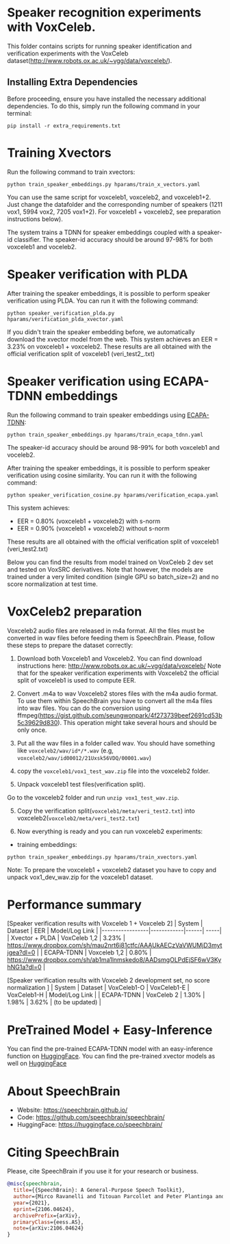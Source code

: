 # Speaker recognition experiments with VoxCeleb.
This folder contains scripts for running speaker identification and verification experiments with the VoxCeleb dataset(http://www.robots.ox.ac.uk/~vgg/data/voxceleb/).

## Installing Extra Dependencies

Before proceeding, ensure you have installed the necessary additional dependencies. To do this, simply run the following command in your terminal:

```
pip install -r extra_requirements.txt
```

# Training Xvectors
Run the following command to train xvectors:

`python train_speaker_embeddings.py hparams/train_x_vectors.yaml`

You can use the same script for voxceleb1, voxceleb2, and voxceleb1+2. Just change the datafolder and the corresponding number of speakers (1211 vox1, 5994 vox2, 7205 vox1+2).
For voxceleb1 + voxceleb2, see preparation instructions below).

The system trains a TDNN for speaker embeddings coupled with a speaker-id classifier. The speaker-id accuracy should be around 97-98% for both voxceleb1 and voceleb2.

# Speaker verification with PLDA
After training the speaker embeddings, it is possible to perform speaker verification using PLDA.  You can run it with the following command:

`python speaker_verification_plda.py hparams/verification_plda_xvector.yaml`

If you didn't train the speaker embedding before, we automatically download the xvector model from the web.
This system achieves an EER = 3.23% on voxceleb1 + voxceleb2.
These results are all obtained with the official verification split of voxceleb1 (veri\_test2_.txt)


# Speaker verification using ECAPA-TDNN embeddings
Run the following command to train speaker embeddings using [ECAPA-TDNN](https://arxiv.org/abs/2005.07143):

`python train_speaker_embeddings.py hparams/train_ecapa_tdnn.yaml`

The speaker-id accuracy should be around 98-99% for both voxceleb1 and voceleb2.

After training the speaker embeddings, it is possible to perform speaker verification using cosine similarity.  You can run it with the following command:

`python speaker_verification_cosine.py hparams/verification_ecapa.yaml`

This system achieves:
- EER = 0.80% (voxceleb1 + voxceleb2) with s-norm
- EER = 0.90% (voxceleb1 + voxceleb2) without s-norm

These results are all obtained with the official verification split of voxceleb1 (veri\_test2.txt)

Below you can find the results from model trained on VoxCeleb 2 dev set and tested on VoxSRC derivatives. Note that however, the models are trained under a very limited condition (single GPU so batch_size=2) and no score normalization at test time.

# VoxCeleb2 preparation
Voxceleb2 audio files are released in m4a format. All the files must be converted in wav files before
feeding them is SpeechBrain. Please, follow these steps to prepare the dataset correctly:

1. Download both Voxceleb1 and Voxceleb2.
You can find download instructions here: http://www.robots.ox.ac.uk/~vgg/data/voxceleb/
Note that for the speaker verification experiments with Voxceleb2 the official split of voxceleb1 is used to compute EER.

2. Convert .m4a to wav
Voxceleb2 stores files with the m4a audio format. To use them within SpeechBrain you have to convert all the m4a files into wav files.
You can do the conversion using ffmpeg(https://gist.github.com/seungwonpark/4f273739beef2691cd53b5c39629d830). This operation might take several hours and should be only once.

2. Put all the wav files in a folder called wav. You should have something like `voxceleb2/wav/id*/*.wav` (e.g, `voxceleb2/wav/id00012/21Uxsk56VDQ/00001.wav`)

3. copy the `voxceleb1/vox1_test_wav.zip` file into the voxceleb2 folder.

4. Unpack voxceleb1 test files(verification split).

Go to the voxceleb2 folder and run `unzip vox1_test_wav.zip`.

5. Copy the verification split(`voxceleb1/meta/veri_test2.txt`) into voxceleb2(`voxceleb2/meta/veri_test2.txt`)

6. Now everything is ready and you can run voxceleb2 experiments:
- training embeddings:

`python train_speaker_embeddings.py hparams/train_xvectors.yaml`

Note: To prepare the voxceleb1 + voxceleb2 dataset you have to copy and unpack vox1_dev_wav.zip for the voxceleb1 dataset.

# Performance summary

[Speaker verification results with Voxceleb 1 + Voxceleb 2]
| System          | Dataset    | EER  | Model/Log Link |
|-----------------|------------|------| -----|
| Xvector + PLDA  | VoxCeleb 1,2 | 3.23% | https://www.dropbox.com/sh/mau2nrt6i81ctfc/AAAUkAECzVaVWUMjD3mytjgea?dl=0 |
| ECAPA-TDNN      | Voxceleb 1,2 | 0.80% | https://www.dropbox.com/sh/ab1ma1lnmskedo8/AADsmgOLPdEjSF6wV3KyhNG1a?dl=0  |

[Speaker verification results with Voxceleb 2 development set, no score normalization ]
| System          | Dataset    | VoxCeleb1-O  | VoxCeleb1-E  | VoxCeleb1-H  | Model/Log Link |
| ECAPA-TDNN      | VoxCeleb 2   | 1.30% | 1.98% | 3.62% | (to be updated) |


# PreTrained Model + Easy-Inference
You can find the pre-trained ECAPA-TDNN model with an easy-inference function on [HuggingFace](https://huggingface.co/speechbrain/spkrec-ecapa-voxceleb).
You can find the pre-trained xvector models as well on [HuggingFace](https://huggingface.co/speechbrain/spkrec-xvect-voxceleb)

# **About SpeechBrain**
- Website: https://speechbrain.github.io/
- Code: https://github.com/speechbrain/speechbrain/
- HuggingFace: https://huggingface.co/speechbrain/


# **Citing SpeechBrain**
Please, cite SpeechBrain if you use it for your research or business.

```bibtex
@misc{speechbrain,
  title={{SpeechBrain}: A General-Purpose Speech Toolkit},
  author={Mirco Ravanelli and Titouan Parcollet and Peter Plantinga and Aku Rouhe and Samuele Cornell and Loren Lugosch and Cem Subakan and Nauman Dawalatabad and Abdelwahab Heba and Jianyuan Zhong and Ju-Chieh Chou and Sung-Lin Yeh and Szu-Wei Fu and Chien-Feng Liao and Elena Rastorgueva and François Grondin and William Aris and Hwidong Na and Yan Gao and Renato De Mori and Yoshua Bengio},
  year={2021},
  eprint={2106.04624},
  archivePrefix={arXiv},
  primaryClass={eess.AS},
  note={arXiv:2106.04624}
}
```


